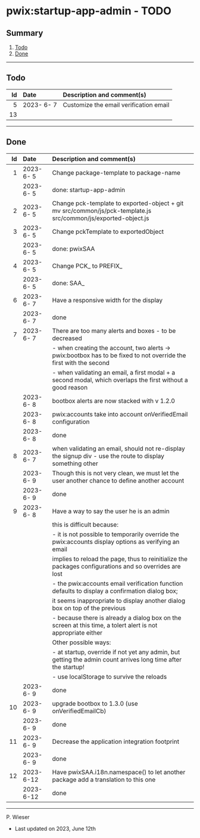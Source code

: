 # pwix:startup-app-admin - TODO

## Summary

1. [Todo](#todo)
2. [Done](#done)

---
## Todo

|   Id | Date       | Description and comment(s) |
| ---: | :---       | :---                       |
|    5 | 2023- 6- 7 | Customize the email verification email |
|   13 |  |  |

---
## Done

|   Id | Date       | Description and comment(s) |
| ---: | :---       | :---                       |
|    1 | 2023- 6- 5 | Change package-template to package-name |
|      | 2023- 6- 5 | done: startup-app-admin |
|    2 | 2023- 6- 5 | Change pck-template to exported-object + git mv src/common/js/pck-template.js src/common/js/exported-object.js |
|    3 | 2023- 6- 5 | Change pckTemplate to exportedObject |
|      | 2023- 6- 5 | done: pwixSAA |
|    4 | 2023- 6- 5 | Change PCK_ to PREFIX_ |
|      | 2023- 6- 5 | done: SAA_ |
|    6 | 2023- 6- 7 | Have a responsive width for the display |
|      | 2023- 6- 7 | done |
|    7 | 2023- 6- 7 | There are too many alerts and boxes - to be decreased |
|      |            | - when creating the account, two alerts -> pwix:bootbox has to be fixed to not override the first with the second |
|      |            | - when validating an email, a first modal + a second modal, which overlaps the first without a good reason |
|      | 2023- 6- 8 | bootbox alerts are now stacked with v 1.2.0 |
|      | 2023- 6- 8 | pwix:accounts take into account onVerifiedEmail configuration |
|      | 2023- 6- 8 | done |
|    8 | 2023- 6- 7 | when validating an email, should not re-display the signup div - use the route to display something other |
|      | 2023- 6- 9 | Though this is not very clean, we must let the user another chance to define another account |
|      | 2023- 6- 9 | done |
|    9 | 2023- 6- 8 | Have a way to say the user he is an admin |
|      |            | this is difficult because: |
|      |            | - it is not possible to temporarily override the pwix:accounts display options as verifying an email |
|      |            |   implies to reload the page, thus to reinitialize the packages configurations and so overrides are lost |
|      |            | - the pwix:accounts email verification function defaults to display a confirmation dialog box; |
|      |            |   it seems inappropriate to display another dialog box on top of the previous |
|      |            | - because there is already a dialog box on the screen at this time, a tolert alert is not appropriate either |
|      |            | Other possible ways: |
|      |            | - at startup, override if not yet any admin, but getting the admin count arrives long time after the startup! |
|      |            | - use localStorage to survive the reloads |
|      | 2023- 6- 9 | done |
|   10 | 2023- 6- 9 | upgrade bootbox to 1.3.0 (use onVerifiedEmailCb) |
|      | 2023- 6- 9 | done |
|   11 | 2023- 6- 9 | Decrease the application integration footprint |
|      | 2023- 6- 9 | done |
|   12 | 2023- 6-12 | Have pwixSAA.i18n.namespace() to let another package add a translation to this one |
|      | 2023- 6-12 | done |

---
P. Wieser
- Last updated on 2023, June 12th
